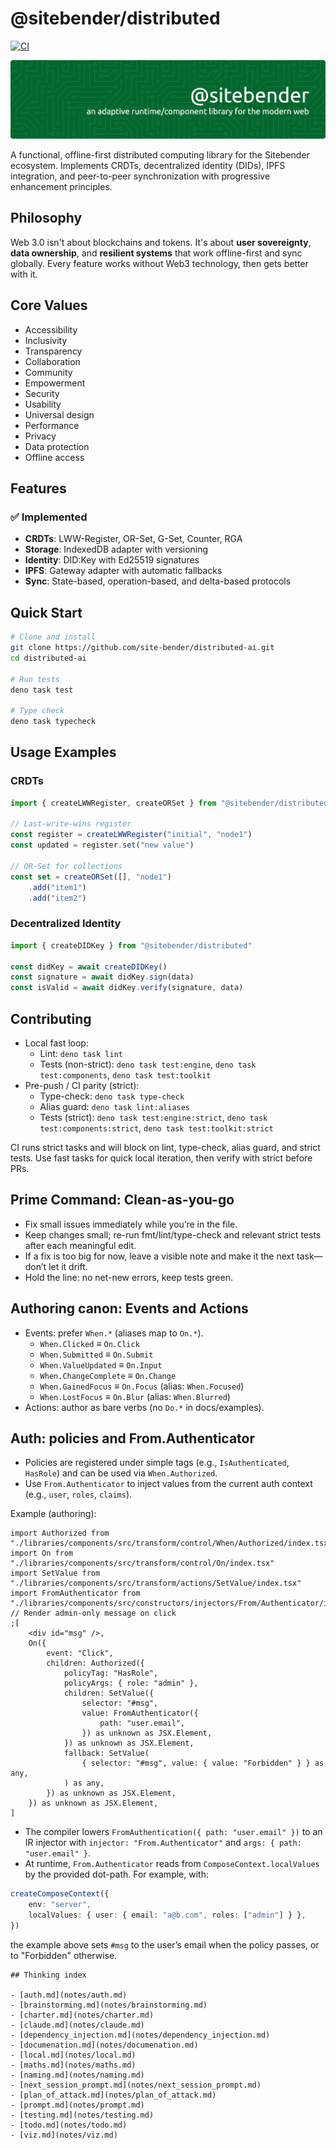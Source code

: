 # @sitebender/distributed

[![CI](https://github.com/site-bender/sitebender/actions/workflows/ci.yml/badge.svg?branch=phase-2)](https://github.com/site-bender/sitebender/actions/workflows/ci.yml)

![Header](./github-sitebender-banner.png)

A functional, offline-first distributed computing library for the Sitebender ecosystem. Implements CRDTs, decentralized identity (DIDs), IPFS integration, and peer-to-peer synchronization with progressive enhancement principles.

## Philosophy

Web 3.0 isn't about blockchains and tokens. It's about **user sovereignty**, **data ownership**, and **resilient systems** that work offline-first and sync globally. Every feature works without Web3 technology, then gets better with it.

## Core Values

- Accessibility
- Inclusivity
- Transparency
- Collaboration
- Community
- Empowerment
- Security
- Usability
- Universal design
- Performance
- Privacy
- Data protection
- Offline access

## Features

### ✅ Implemented

- **CRDTs**: LWW-Register, OR-Set, G-Set, Counter, RGA
- **Storage**: IndexedDB adapter with versioning
- **Identity**: DID:Key with Ed25519 signatures
- **IPFS**: Gateway adapter with automatic fallbacks
- **Sync**: State-based, operation-based, and delta-based protocols

## Quick Start

```bash
# Clone and install
git clone https://github.com/site-bender/distributed-ai.git
cd distributed-ai

# Run tests
deno task test

# Type check
deno task typecheck
```

## Usage Examples

### CRDTs

```typescript
import { createLWWRegister, createORSet } from "@sitebender/distributed"

// Last-write-wins register
const register = createLWWRegister("initial", "node1")
const updated = register.set("new value")

// OR-Set for collections
const set = createORSet([], "node1")
	.add("item1")
	.add("item2")
```

### Decentralized Identity

```typescript
import { createDIDKey } from "@sitebender/distributed"

const didKey = await createDIDKey()
const signature = await didKey.sign(data)
const isValid = await didKey.verify(signature, data)
```

## Contributing

- Local fast loop:
  - Lint: `deno task lint`
  - Tests (non-strict): `deno task test:engine`, `deno task test:components`, `deno task test:toolkit`
- Pre-push / CI parity (strict):
  - Type-check: `deno task type-check`
  - Alias guard: `deno task lint:aliases`
  - Tests (strict): `deno task test:engine:strict`, `deno task test:components:strict`, `deno task test:toolkit:strict`

CI runs strict tasks and will block on lint, type-check, alias guard, and strict tests. Use fast tasks for quick local iteration, then verify with strict before PRs.

## Prime Command: Clean-as-you-go

- Fix small issues immediately while you’re in the file.
- Keep changes small; re-run fmt/lint/type-check and relevant strict tests after each meaningful edit.
- If a fix is too big for now, leave a visible note and make it the next task—don’t let it drift.
- Hold the line: no net-new errors, keep tests green.

## Authoring canon: Events and Actions

- Events: prefer `When.*` (aliases map to `On.*`).
  - `When.Clicked` ≡ `On.Click`
  - `When.Submitted` ≡ `On.Submit`
  - `When.ValueUpdated` ≡ `On.Input`
  - `When.ChangeComplete` ≡ `On.Change`
  - `When.GainedFocus` ≡ `On.Focus` (alias: `When.Focused`)
  - `When.LostFocus` ≡ `On.Blur` (alias: `When.Blurred`)
- Actions: author as bare verbs (no `Do.*` in docs/examples).

## Auth: policies and From.Authenticator

- Policies are registered under simple tags (e.g., `IsAuthenticated`, `HasRole`) and can be used via `When.Authorized`.
- Use `From.Authenticator` to inject values from the current auth context (e.g., `user`, `roles`, `claims`).

Example (authoring):

```tsx
import Authorized from "./libraries/components/src/transform/control/When/Authorized/index.tsx"
import On from "./libraries/components/src/transform/control/On/index.tsx"
import SetValue from "./libraries/components/src/transform/actions/SetValue/index.tsx"
import FromAuthenticator from "./libraries/components/src/constructors/injectors/From/Authenticator/index.tsx" // Render admin-only message on click
;[
	<div id="msg" />,
	On({
		event: "Click",
		children: Authorized({
			policyTag: "HasRole",
			policyArgs: { role: "admin" },
			children: SetValue({
				selector: "#msg",
				value: FromAuthenticator({
					path: "user.email",
				}) as unknown as JSX.Element,
			}) as unknown as JSX.Element,
			fallback: SetValue(
				{ selector: "#msg", value: { value: "Forbidden" } } as any,
			) as any,
		}) as unknown as JSX.Element,
	}) as unknown as JSX.Element,
]
```

- The compiler lowers `FromAuthentication({ path: "user.email" })` to an IR injector with `injector: "From.Authenticator"` and `args: { path: "user.email" }`.
- At runtime, `From.Authenticator` reads from `ComposeContext.localValues` by the provided dot-path. For example, with:

```ts
createComposeContext({
	env: "server",
	localValues: { user: { email: "a@b.com", roles: ["admin"] } },
})
```

the example above sets `#msg` to the user’s email when the policy passes, or to "Forbidden" otherwise.

```
## Thinking index

- [auth.md](notes/auth.md)
- [brainstorming.md](notes/brainstorming.md)
- [charter.md](notes/charter.md)
- [claude.md](notes/claude.md)
- [dependency_injection.md](notes/dependency_injection.md)
- [documenation.md](notes/documenation.md)
- [local.md](notes/local.md)
- [maths.md](notes/maths.md)
- [naming.md](notes/naming.md)
- [next_session_prompt.md](notes/next_session_prompt.md)
- [plan_of_attack.md](notes/plan_of_attack.md)
- [prompt.md](notes/prompt.md)
- [testing.md](notes/testing.md)
- [todo.md](notes/todo.md)
- [viz.md](notes/viz.md)
```
